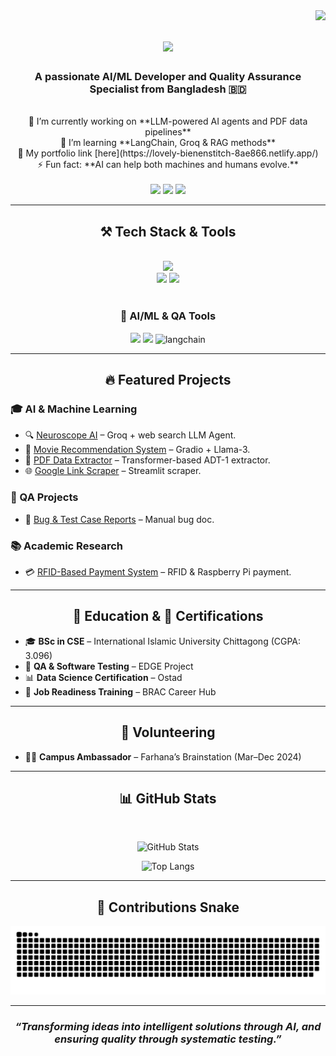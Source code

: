 <img align="right" src="https://visitor-badge.laobi.icu/badge?page_id=mirazchowdhury.mirazchowdhury" />

<h1 align="center">
  <img src="https://readme-typing-svg.herokuapp.com/?font=Fira+Code&size=30&center=true&vCenter=true&width=650&lines=Hi+There!+👋;+I'm+Miraj+Uddin+Chowdhury!;+AI/ML+Enthusiast+%7C+QA+Specialist" />
</h1>

<h3 align="center">A passionate AI/ML Developer and Quality Assurance Specialist from Bangladesh 🇧🇩</h3>

<br/>

<div align="center">
 🔭 I’m currently working on **LLM-powered AI agents and PDF data pipelines**<br/>
 🌱 I’m learning **LangChain, Groq & RAG methods**<br/>
 💬 My portfolio link [here](https://lovely-bienenstitch-8ae866.netlify.app/)<br/>
 ⚡ Fun fact: **AI can help both machines and humans evolve.**
</div>

<br/>

<div align="center">
  <a href="mailto:mirazchowdhury03@gmail.com"><img src="https://img.shields.io/badge/Gmail-EA4335?style=for-the-badge&logo=gmail&logoColor=white" /></a>
  <a href="https://www.linkedin.com/in/miraj-uddin-chowdhury-0476b8202/" target="_blank"><img src="https://img.shields.io/badge/LinkedIn-0A66C2?style=for-the-badge&logo=linkedin&logoColor=white" /></a>
  <a href="https://github.com/mirazchowdhury" target="_blank"><img src="https://img.shields.io/badge/GitHub-000?style=for-the-badge&logo=github&logoColor=white" /></a>
</div>

<hr/>

<h2 align="center">⚒️ Tech Stack & Tools</h2>
<br/>
<div align="center">
  <img src="https://skillicons.dev/icons?i=python,cpp,java,js,c,html,css,git,github,vscode,latex" /><br/>
  <img src="https://skillicons.dev/icons?i=tensorflow,pytorch,mysql,postgresql" />
  <img src="https://skillicons.dev/icons?i=selenium,postman,jira" />
</div>

<br/>

<h3 align="center">🧠 AI/ML & QA Tools</h3>
<div align="center">
  <img src="https://huggingface.co/front/assets/huggingface_logo-noborder.svg" width="40" />
  <img src="https://cdn.jsdelivr.net/gh/devicons/devicon/icons/selenium/selenium-original.svg" width="40" />
  <img src="https://python.langchain.com/img/brand/wordmark.png" alt="langchain" width="100"/>
</div>

<hr/>

<h2 align="center">🔥 Featured Projects</h2>

### 🎓 AI & Machine Learning

- 🔍 [Neuroscope AI](https://huggingface.co/spaces/Miraj74/Neuroscope) – Groq + web search LLM Agent.
- 🎥 [Movie Recommendation System](https://huggingface.co/spaces/Miraj74/CMRS) – Gradio + Llama-3.
- 📄 [PDF Data Extractor](https://github.com/mirazchowdhury/Data-extraction-from-pdf) – Transformer-based ADT-1 extractor.
- 🌐 [Google Link Scraper](https://github.com/mirazchowdhury/NLP_Works/blob/main/Data%20Collection/Projects/links_script_all.py) – Streamlit scraper.

### 🧪 QA Projects

- 🐞 [Bug & Test Case Reports](https://docs.google.com/spreadsheets/d/1JEFZ7JYxYSLyI69fAvCUxlZydpjx9Iz6SJNVtBlttwo/edit?gid=2133122757#gid=2133122757) – Manual bug doc.

### 📚 Academic Research

- 💳 [RFID-Based Payment System](https://drive.google.com/file/d/1ohxHTPZprDW1m4CxrTgBPNx0G4zy4uOV/view) – RFID & Raspberry Pi payment.

<hr/>

<h2 align="center">📘 Education & 📜 Certifications</h2>

- 🎓 **BSc in CSE** – International Islamic University Chittagong (CGPA: 3.096)
- 🧪 **QA & Software Testing** – EDGE Project
- 📊 **Data Science Certification** – Ostad
- 💼 **Job Readiness Training** – BRAC Career Hub

<hr/>

<h2 align="center">🤝 Volunteering</h2>

- 🧑‍💼 **Campus Ambassador** – Farhana’s Brainstation (Mar–Dec 2024)

<hr/>

<h2 align="center">📊 GitHub Stats</h2>
<br/>
<p align="center">
  <img src="https://github-readme-stats.vercel.app/api?username=mirazchowdhury&show_icons=true&theme=gruvbox&hide_border=true" alt="GitHub Stats" width="430"/>
</p>
<p align="center">
  <img src="https://github-readme-stats.vercel.app/api/top-langs/?username=mirazchowdhury&layout=compact&theme=gruvbox&hide_border=true" alt="Top Langs" width="350"/>
</p>

<hr/>

<h2 align="center">🐍 Contributions Snake</h2>
<p align="center">
  <img src="https://raw.githubusercontent.com/Platane/snk/output/github-contribution-grid-snake.svg" alt="snake animation" />
</p>

<hr/>

<h3 align="center"><i>“Transforming ideas into intelligent solutions through AI, and ensuring quality through systematic testing.”</i></h3>
